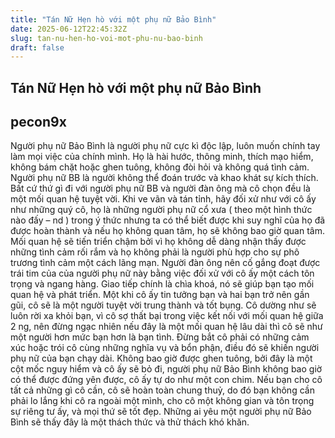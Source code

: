```yaml
---
title: "Tán Nữ Hẹn hò với một phụ nữ Bảo Bình"
date: 2025-06-12T22:45:32Z
slug: tan-nu-hen-ho-voi-mot-phu-nu-bao-binh
draft: false
---
```


## Tán Nữ Hẹn hò với một phụ nữ Bảo Bình

## pecon9x

Người phụ nữ Bảo Bình là người phụ nữ cực kì độc lập, luôn muốn chính tay làm mọi việc của chính mình. Họ là hài hước, thông minh, thích mạo hiểm, không bám chặt hoặc ghen tuông, không đòi hỏi và không quá tình cảm. Người phụ nữ BB là người không thể đoán trước và khao khát sự kích thích. Bất cứ thứ gì đi với người phụ nữ BB và người đàn ông mà cô chọn đều là một mối quan hệ tuyệt vời.
Khi ve vãn và tán tỉnh, hãy đối xử như với cô ấy như những quý cô, họ là những người phụ nữ cổ xưa ( theo một hình thức nào đấy – nd ) trong ý thức nhưng ta có thể biết được khi suy nghĩ của họ đã được hoàn thành và nếu họ không quan tâm, họ sẽ không bao giờ quan tâm.
Mối quan hệ sẽ tiến triển chậm bởi vì họ không dễ dàng nhận thấy được những tình cảm rối rắm và họ không phải là người phù hợp cho sự phô trương tình cảm một cách lãng mạn. Người đàn ông nên cố gắng đoạt được trái tim của của người phụ nữ này bằng việc đối xử với cô ấy một cách tôn trọng và ngang hàng. Giao tiếp chính là chìa khoá, nó sẽ giúp bạn tạo mối quan hệ và phát triển.
Một khi cô ấy tin tưởng bạn và hai bạn trở nên gần gũi, cô sẽ là một người tuyệt vời trung thành và tốt bụng.
Cô dường như sẽ luôn rời xa khỏi bạn, vì cô sợ thất bại trong việc kết nối với mối quan hệ giữa 2 ng, nên đừng ngạc nhiên nếu đây là một mối quan hệ lâu dài thì cô sẽ như một người hơn mức bạn hơn là bạn tình.
Đừng bắt cô phải có những cảm xúc hoặc trói cô cùng những nghĩa vụ và bổn phận, điều đó sẽ khiến người phụ nữ của bạn chạy dài. Không bao giờ được ghen tuông, bởi đây là một cột mốc nguy hiểm và cô ấy sẽ bỏ đi, người phụ nữ Bảo Bình không bao giờ có thể được đứng yên được, cô ấy tự do như một con chim.
Nếu bạn cho cô tất cả những gì cô cần, cô sẽ hoàn toàn chung thuỷ, do đó bạn không cần phải lo lắng khi cô ra ngoài một mình, cho cô một không gian và tôn trọng sự riêng tư ấy, và mọi thứ sẽ tốt đẹp. Những ai yêu một người phụ nữ Bảo Bình sẽ thấy đây là một thách thức và thử thách khó khăn.